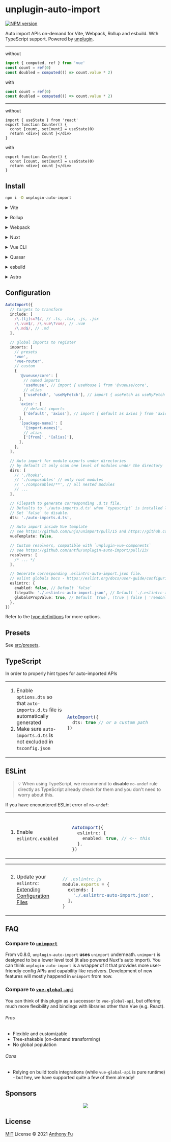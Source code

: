 # unplugin-auto-import

[![NPM version](https://img.shields.io/npm/v/unplugin-auto-import?color=a1b858&label=)](https://www.npmjs.com/package/unplugin-auto-import)

Auto import APIs on-demand for Vite, Webpack, Rollup and esbuild. With TypeScript support. Powered by [unplugin](https://github.com/unjs/unplugin).

---

without

```ts
import { computed, ref } from 'vue'
const count = ref(0)
const doubled = computed(() => count.value * 2)
```

with

```ts
const count = ref(0)
const doubled = computed(() => count.value * 2)
```

---

without

```tsx
import { useState } from 'react'
export function Counter() {
  const [count, setCount] = useState(0)
  return <div>{ count }</div>
}
```

with

```tsx
export function Counter() {
  const [count, setCount] = useState(0)
  return <div>{ count }</div>
}
```

## Install

```bash
npm i -D unplugin-auto-import
```

<details>
<summary>Vite</summary><br>

```ts
// vite.config.ts
import AutoImport from 'unplugin-auto-import/vite'

export default defineConfig({
  plugins: [
    AutoImport({ /* options */ }),
  ],
})
```

Example: [`playground/`](./playground/)

<br></details>

<details>
<summary>Rollup</summary><br>

```ts
// rollup.config.js
import AutoImport from 'unplugin-auto-import/rollup'

export default {
  plugins: [
    AutoImport({ /* options */ }),
    // other plugins
  ],
}
```

<br></details>


<details>
<summary>Webpack</summary><br>

```ts
// webpack.config.js
module.exports = {
  /* ... */
  plugins: [
    require('unplugin-auto-import/webpack')({ /* options */ }),
  ],
}
```

<br></details>

<details>
<summary>Nuxt</summary><br>

> You **don't need** this plugin for Nuxt, it's already builtin.

<br></details>

<details>
<summary>Vue CLI</summary><br>

```ts
// vue.config.js
module.exports = {
  configureWebpack: {
    plugins: [
      require('unplugin-auto-import/webpack')({ /* options */ }),
    ],
  },
}
```

<br></details>

<details>
<summary>Quasar</summary><br>

```ts
// quasar.conf.js [Vite]
module.exports = {
  vitePlugins: [
    ['unplugin-auto-import/vite', { /* options */ }],
  ],
}
```

```ts
// quasar.conf.js [Webpack]
const AutoImportPlugin = require('unplugin-auto-import/webpack')

module.exports = {
  build: {
    chainWebpack(chain) {
      chain.plugin('unplugin-auto-import').use(
        AutoImportPlugin({ /* options */ }),
      )
    },
  },
}
```

<br></details>


<details>
<summary>esbuild</summary><br>

```ts
// esbuild.config.js
import { build } from 'esbuild'

build({
  /* ... */
  plugins: [
    require('unplugin-auto-import/esbuild')({
      /* options */
    }),
  ],
})
```

<br></details>


<details>
<summary>Astro</summary><br>

```ts
// astro.config.mjs
import AutoImport from 'unplugin-auto-import/astro'

export default defineConfig({
  integrations: [
    AutoImport({
      /* options */
    })
  ],
})

```

<br></details>

## Configuration

```ts
AutoImport({
  // targets to transform
  include: [
    /\.[tj]sx?$/, // .ts, .tsx, .js, .jsx
    /\.vue$/, /\.vue\?vue/, // .vue
    /\.md$/, // .md
  ],

  // global imports to register
  imports: [
    // presets
    'vue',
    'vue-router',
    // custom
    {
      '@vueuse/core': [
        // named imports
        'useMouse', // import { useMouse } from '@vueuse/core',
        // alias
        ['useFetch', 'useMyFetch'], // import { useFetch as useMyFetch } from '@vueuse/core',
      ],
      'axios': [
        // default imports
        ['default', 'axios'], // import { default as axios } from 'axios',
      ],
      '[package-name]': [
        '[import-names]',
        // alias
        ['[from]', '[alias]'],
      ],
    },
  ],

  // Auto import for module exports under directories
  // by default it only scan one level of modules under the directory
  dirs: [
    // './hooks',
    // './composables' // only root modules
    // './composables/**', // all nested modules
    // ...
  ],

  // Filepath to generate corresponding .d.ts file.
  // Defaults to './auto-imports.d.ts' when `typescript` is installed locally.
  // Set `false` to disable.
  dts: './auto-imports.d.ts',

  // Auto import inside Vue template
  // see https://github.com/unjs/unimport/pull/15 and https://github.com/unjs/unimport/pull/72
  vueTemplate: false,

  // Custom resolvers, compatible with `unplugin-vue-components`
  // see https://github.com/antfu/unplugin-auto-import/pull/23/
  resolvers: [
    /* ... */
  ],

  // Generate corresponding .eslintrc-auto-import.json file.
  // eslint globals Docs - https://eslint.org/docs/user-guide/configuring/language-options#specifying-globals
  eslintrc: {
    enabled: false, // Default `false`
    filepath: './.eslintrc-auto-import.json', // Default `./.eslintrc-auto-import.json`
    globalsPropValue: true, // Default `true`, (true | false | 'readonly' | 'readable' | 'writable' | 'writeable')
  },
})
```

Refer to the [type definitions](./src/types.ts) for more options.

## Presets

See [src/presets](./src/presets).

## TypeScript

In order to properly hint types for auto-imported APIs

<table>
<tr>
<td width="400px" valign="top">

1. Enable `options.dts` so that `auto-imports.d.ts` file is automatically generated
2. Make sure `auto-imports.d.ts` is not excluded in `tsconfig.json`

</td>
<td width="600px"><br>

```ts
AutoImport({
  dts: true // or a custom path
})
```

</td>
</tr>
</table>

## ESLint

> 💡 When using TypeScript, we recommend to **disable** `no-undef` rule directly as TypeScript already check for them and you don't need to worry about this.

If you have encountered ESLint error of `no-undef`:

<table>
<tr>
<td width="400px">

1. Enable `eslintrc.enabled`

</td>
<td width="600px"><br>

```ts
AutoImport({
  eslintrc: {
    enabled: true, // <-- this
  },
})
```

</td></tr></table>
<table><tr><td width="400px">

2. Update your `eslintrc`:
[Extending Configuration Files](https://eslint.org/docs/user-guide/configuring/configuration-files#extending-configuration-files)

</td>
<td width="600px"><br>

```ts
// .eslintrc.js
module.exports = {
  extends: [
    './.eslintrc-auto-import.json',
  ],
}
```

</td>
</tr>
</table>

## FAQ

### Compare to [`unimport`](https://github.com/unjs/unimport)

From v0.8.0, `unplugin-auto-import` **uses** `unimport` underneath. `unimport` is designed to be a lower level tool (it also powered Nuxt's auto import). You can think `unplugin-auto-import` is a wrapper of it that provides more user-friendly config APIs and capability like resolvers. Development of new features will mostly happend in `unimport` from now.

### Compare to [`vue-global-api`](https://github.com/antfu/vue-global-api)

You can think of this plugin as a successor to `vue-global-api`, but offering much more flexibility and bindings with libraries other than Vue (e.g. React).

###### Pros

- Flexible and customizable
- Tree-shakable (on-demand transforming)
- No global population

###### Cons

- Relying on build tools integrations (while `vue-global-api` is pure runtime) - but hey, we have supported quite a few of them already!

## Sponsors

<p align="center">
  <a href="https://cdn.jsdelivr.net/gh/antfu/static/sponsors.svg">
    <img src='https://cdn.jsdelivr.net/gh/antfu/static/sponsors.svg'/>
  </a>
</p>

## License

[MIT](./LICENSE) License © 2021 [Anthony Fu](https://github.com/antfu)
